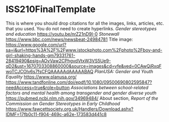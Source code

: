 # ISS210FinalTemplate
This is where you should drop citations for all the images, links, articles, etc. that you used. You do not need to create hyperlinks.
<em> Gender stereotypes and education </em> https://youtu.be/nrZ21nD9I-0
<em> Stonewall </em> https://www.bbc.com/news/newsbeat-24984781
Title image: https://www.google.com/url?sa=i&url=https%3A%2F%2Fwww.istockphoto.com%2Fphoto%2Fboy-and-girl-shaking-hands-gm79331761-28419490&psig=AOvVaw2CPhgvdVtxW3VS5Ue9-qD2&ust=1670703308860000&source=images&cd=vfe&ved=0CAwQjRxqFwoTCJCOlv6s7fsCFQAAAAAdAAAAABAQ
<em> PlanUSA: Gender and Youth Equality </em> https://www.planusa.org/
https://www.tandfonline.com/doi/epdf/10.1080/09500690802595847?needAccess=true&role=button
<em> Associations between school-related factors and mental health among transgender and gender diverse youth </em> https://pubmed.ncbi.nlm.nih.gov/34969484/
About section, <em> Report of the Commission on Gender Stereotypes in Early Childhood </em> https://www.fawcettsociety.org.uk/Handlers/Download.ashx?IDMF=17fb0c11-f904-469c-a62e-173583d441c8
